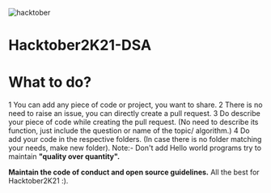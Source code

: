 ![hacktober](https://user-images.githubusercontent.com/73641466/135753072-1416b24c-cef1-4d31-96ed-6188df76f1e2.jpg)
# Hacktober2K21-DSA
# What to do?
1 You can add any piece of code or project, you want to share.
2 There is no need to raise an issue, you can directly create a pull request.
3 Do describe your piece of code while creating the pull request. (No need to describe its function, just include the question or name of the topic/ algorithm.)
4 Do add your code in the respective folders. (In case there is no folder matching your needs, make new folder).
Note:- Don't add Hello world programs try to maintain **"quality over quantity".**

**Maintain the code of conduct and open source guidelines.**
All the best for Hacktober2K21 :).
